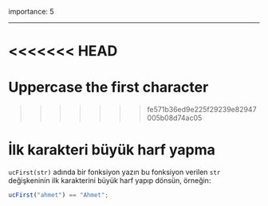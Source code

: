 importance: 5

---

<<<<<<< HEAD
=======
# Uppercase the first character
>>>>>>> fe571b36ed9e225f29239e82947005b08d74ac05

# İlk karakteri büyük harf yapma

`ucFirst(str)` adında bir fonksiyon yazın bu fonksiyon verilen `str` değişkeninin ilk karakterini büyük harf yapıp dönsün, örneğin:

```js
ucFirst("ahmet") == "Ahmet";
```
